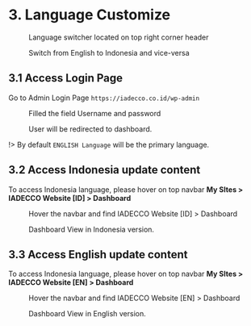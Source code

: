 # 3. Language Customize

<figure>
<div class="image-wrapper">
   <img src="./_media/img-header-fe.png" alt="">
</div>
<figcaption>Language switcher located on top right corner header</figcaption>
</figure>

<figure>
<div class="image-wrapper">
   <img src="./_media/img-header-language.png" alt="">
</div>
<figcaption>Switch from English to Indonesia and vice-versa</figcaption>
</figure>

## 3.1 Access Login Page

Go to Admin Login Page `https://iadecco.co.id/wp-admin`

<figure>
<div class="image-wrapper">
   <img src="./_media/img-login-admin.png" alt="">
</div>
<figcaption>Filled the field Username and password</figcaption>
</figure>

<figure>
<div class="image-wrapper">
   <img src="./_media/img-dashboard-EN-select.png" alt="">
</div>
<figcaption>User will be redirected to dashboard.</figcaption>
</figure>

!> By default `ENGLISH Language` will be the primary language.

## 3.2 Access Indonesia update content

To access Indonesia language, please hover on top navbar **My SItes > IADECCO Website [ID] > Dashboard**

<figure>
<div class="image-wrapper">
   <img src="./_media/img-dashboard-ID.png" alt="">
</div>
<figcaption>Hover the navbar and find IADECCO Website [ID] > Dashboard</figcaption>
</figure>

<figure>
<div class="image-wrapper">
   <img src="./_media/img-dashboard-ID-select.png" alt="">
</div>
<figcaption>Dashboard View in Indonesia version.</figcaption>
</figure>

## 3.3 Access English update content

To access Indonesia language, please hover on top navbar **My SItes > IADECCO Website [EN] > Dashboard**

<figure>
<div class="image-wrapper">
   <img src="./_media/img-dashboard-EN.png" alt="">
</div>
<figcaption>Hover the navbar and find IADECCO Website [EN] > Dashboard</figcaption>
</figure>

<figure>
<div class="image-wrapper">
   <img src="./_media/img-dashboard-EN-select.png" alt="">
</div>
<figcaption>Dashboard View in English version.</figcaption>
</figure>
